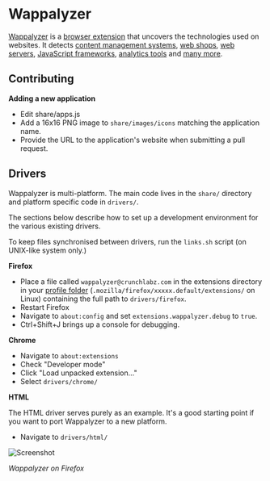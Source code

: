 Wappalyzer
==========

[Wappalyzer](http://wappalyzer.com/) is a 
[browser extension](http://wappalyzer.com/download) that uncovers the 
technologies used on websites.  It detects
[content management systems](http://wappalyzer.com/categories/cms),
[web shops](http://wappalyzer.com/categories/web-shops),
[web servers](http://wappalyzer.com/categories/web-servers), 
[JavaScript frameworks](http://wappalyzer.com/categories/javascript-frameworks),
[analytics tools](http://wappalyzer.com/categories/analytics) and
[many more](http://wappalyzer.com/applications).


Contributing
------------

**Adding a new application**

* Edit share/apps.js
* Add a 16x16 PNG image to `share/images/icons` matching the application name.
* Provide the URL to the application's website when submitting a pull request.


Drivers
-------

Wappalyzer is multi-platform. The main code lives in the `share/` directory and
platform specific code in `drivers/`.

The sections below describe how to set up a development environment for the
various existing drivers.

To keep files synchronised between drivers, run the `links.sh` script (on
UNIX-like system only.)


**Firefox**

* Place a file called `wappalyzer@crunchlabz.com` in the extensions directory in
  your [profile folder](http://kb.mozillazine.org/Profile_folder_-_Firefox) 
	(`.mozilla/firefox/xxxxx.default/extensions/` on Linux) containing the full
	path to `drivers/firefox`.
* Restart Firefox
* Navigate to `about:config` and set `extensions.wappalyzer.debug` to `true`.
* Ctrl+Shift+J brings up a console for debugging.


**Chrome**

* Navigate to `about:extensions`
* Check "Developer mode"
* Click "Load unpacked extension..."
* Select `drivers/chrome/`


**HTML**

The HTML driver serves purely as an example. It's a good starting point if you
want to port Wappalyzer to a new platform.

* Navigate to `drivers/html/`


![Screenshot](http://wappalyzer.com/sites/default/themes/wappalyzer/images/installed.png)

*Wappalyzer on Firefox*
